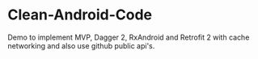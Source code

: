 # Clean-Android-Code

 Demo to implement MVP, Dagger 2, RxAndroid and Retrofit 2 with cache networking and also use github public api's.


